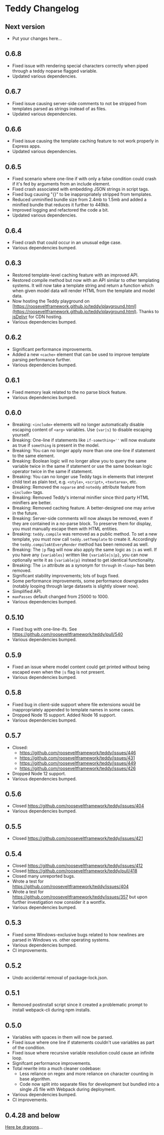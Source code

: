 # Teddy Changelog

## Next version

- Put your changes here...

## 0.6.8

- Fixed issue with rendering special characters correctly when piped through a teddy noparse flagged variable.
- Updated various dependencies.

## 0.6.7

- Fixed issue causing server-side comments to not be stripped from templates parsed as strings instead of as files.
- Updated various dependencies.

## 0.6.6

- Fixed issue causing the template caching feature to not work properly in Express apps.
- Updated various dependencies.

## 0.6.5

- Fixed scenario where one-line if with only a false condition could crash if it's fed by arguments from an include element.
- Fixed crash associated with embedding JSON strings in script tags.
- Fixed bug causing "{}" to be inappropriately stripped from templates.
- Reduced unminified bundle size from 2.4mb to 1.5mb and added a minified bundle that reduces it further to 449kb.
- Improved logging and refactored the code a bit.
- Updated various dependencies.

## 0.6.4

- Fixed crash that could occur in an unusual edge case.
- Various dependencies bumped.

## 0.6.3

- Restored template-level caching feature with an improved API.
- Restored compile method but now with an API similar to other templating systems. It will now take a template string and return a function which when given model data will render HTML from the template and model data.
- Now hosting the Teddy playground on [https://rooseveltframework.github.io/teddy/playground.html](https://rooseveltframework.github.io/teddy/playground.html). Thanks to [jsDelivr](https://www.jsdelivr.com/package/npm/teddy?tab=files) for CDN hosting.
- Various dependencies bumped.

## 0.6.2

- Significant performance improvements.
- Added a new `<cache>` element that can be used to improve template parsing performance further.
- Various dependencies bumped.

## 0.6.1

- Fixed memory leak related to the no parse block feature.
- Various dependencies bumped.

## 0.6.0

- Breaking: `<include>` elements will no longer automatically disable escaping content of `<arg>` variables. Use `{var|s}` to disable escaping yourself.
- Breaking: One-line if statements like `if-something=''` will now evaluate as true if `something` is present in the model.
- Breaking: You can no longer apply more than one one-line if statement to the same element.
- Breaking: Boolean logic will no longer allow you to query the same variable twice in the same if statement or use the same boolean logic operator twice in the same if statement.
- Breaking: You can no longer use Teddy tags in elements that interpret child text as plain text, e.g. `<style>`, `<script>`, `<textarea>`, etc.
- Breaking: Removed the `noparse` and `noteddy` attribute feature from `<include>` tags.
- Breaking: Removed Teddy's internal minifier since third party HTML minifiers are better.
- Breaking: Removed caching feature. A better-designed one may arrive in the future.
- Breaking: Server-side comments will now always be removed, even if they are contained in a no-parse block. To preserve them for display, you must manually escape them with HTML entities.
- Breaking: `teddy.compile` was removed as a public method. To set a new template, you must now call `teddy.setTemplate` to create it. Accordingly the `teddy.compileAtEveryRender` method has been removed as well.
- Breaking: The `|p` flag will now also apply the same logic as `|s` as well. If you have any `{variables}` written like `{variable|s|p}`, you can now optionally write it as `{variable|p}` instead to get identical functionality.
- Breaking: The `in` attribute as a synonym for `through` in `<loop>` has been removed.
- Significant stability improvements; lots of bugs fixed.
- Some performance improvements, some performance downgrades (notably looping through large datasets is slightly slower now).
- Simplified API.
- `maxPasses` default changed from 25000 to 1000.
- Various dependencies bumped.

## 0.5.10

- Fixed bug with one-line-ifs. See https://github.com/rooseveltframework/teddy/pull/540
- Various dependencies bumped.

## 0.5.9

- Fixed an issue where model content could get printed without being escaped even when the `|s` flag is not present.
- Various dependencies bumped.

## 0.5.8

- Fixed bug in client-side support where file extensions would be inappropriately appended to template names in some cases.
- Dropped Node 15 support. Added Node 16 support.
- Various dependencies bumped.

## 0.5.7

- Closed:
  - https://github.com/rooseveltframework/teddy/issues/446
  - https://github.com/rooseveltframework/teddy/issues/431
  - https://github.com/rooseveltframework/teddy/issues/449
  - https://github.com/rooseveltframework/teddy/issues/426
- Dropped Node 12 support.
- Various dependencies bumped.

## 0.5.6

- Closed https://github.com/rooseveltframework/teddy/issues/404
- Various dependencies bumped.

## 0.5.5

- Closed https://github.com/rooseveltframework/teddy/issues/421

## 0.5.4

- Closed https://github.com/rooseveltframework/teddy/issues/412
- Closed https://github.com/rooseveltframework/teddy/pull/418
- Closed many unreported bugs.
- Wrote a test for https://github.com/rooseveltframework/teddy/issues/404
- Wrote a test for https://github.com/rooseveltframework/teddy/issues/357 but upon further investigation now consider it a wontfix.
- Various dependencies bumped.

## 0.5.3

- Fixed some Windows-exclusive bugs related to how newlines are parsed in Windows vs. other operating systems.
- Various dependencies bumped.
- CI improvements.

## 0.5.2

- Undo accidental removal of package-lock.json.

## 0.5.1

- Removed postinstall script since it created a problematic prompt to install webpack-cli during npm installs.

## 0.5.0

- Variables with spaces in them will now be parsed.
- Fixed issue where one line if statements couldn't use variables as part of the condition.
- Fixed issue where recursive variable resolution could cause an infinite loop.
- Signifcant performance improvements.
- Total rewrite into a much cleaner codebase:
  - Less reliance on regex and more reliance on character counting in base algorithm.
  - Code now split into separate files for development but bundled into a single JS file with Webpack during deployment.
- Various dependencies bumped.
- CI improvements.

## 0.4.28 and below

[Here be dragons](https://en.wikipedia.org/wiki/Here_be_dragons)...
